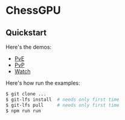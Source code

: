 # ChessGPU

## Quickstart

Here's the demos:
- [PvE](https://uk-rain-e.github.io/ChessGPU/index.html)
- [PvP](https://uk-rain-e.github.io/ChessGPU/pvp.html)
- [Watch](https://uk-rain-e.github.io/ChessGPU/watch.html)

Here's how run the examples:
```sh
$ git clone ...
$ git-lfs install  # needs only first time
$ git-lfs pull     # needs only first time
$ npm run run
```

